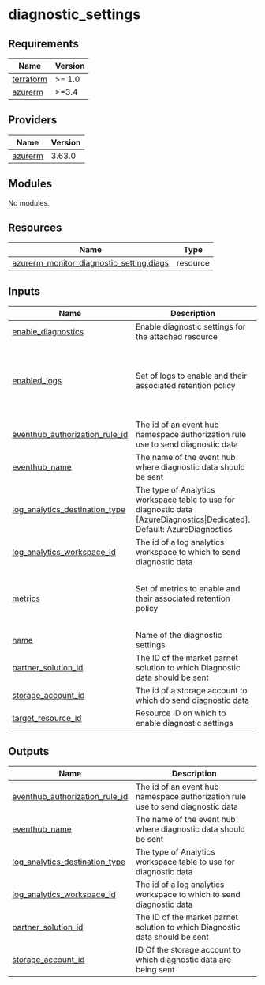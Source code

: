 # diagnostic_settings

<!-- BEGINNING OF PRE-COMMIT-TERRAFORM DOCS HOOK -->
## Requirements

| Name | Version |
|------|---------|
| <a name="requirement_terraform"></a> [terraform](#requirement\_terraform) | >= 1.0 |
| <a name="requirement_azurerm"></a> [azurerm](#requirement\_azurerm) | >=3.4 |

## Providers

| Name | Version |
|------|---------|
| <a name="provider_azurerm"></a> [azurerm](#provider\_azurerm) | 3.63.0 |

## Modules

No modules.

## Resources

| Name | Type |
|------|------|
| [azurerm_monitor_diagnostic_setting.diags](https://registry.terraform.io/providers/hashicorp/azurerm/latest/docs/resources/monitor_diagnostic_setting) | resource |

## Inputs

| Name | Description | Type | Default | Required |
|------|-------------|------|---------|:--------:|
| <a name="input_enable_diagnostics"></a> [enable\_diagnostics](#input\_enable\_diagnostics) | Enable diagnostic settings for the attached resource | `bool` | `false` | no |
| <a name="input_enabled_logs"></a> [enabled\_logs](#input\_enabled\_logs) | Set of logs to enable and their associated retention policy | <pre>set(object({<br>    category          = string<br>    category_group    = string<br>    retention_enabled = bool<br>    retention_days    = number<br>  }))</pre> | `[]` | no |
| <a name="input_eventhub_authorization_rule_id"></a> [eventhub\_authorization\_rule\_id](#input\_eventhub\_authorization\_rule\_id) | The id of an event hub namespace authorization rule use to send diagnostic data | `string` | `null` | no |
| <a name="input_eventhub_name"></a> [eventhub\_name](#input\_eventhub\_name) | The name of the event hub where diagnostic data should be sent | `string` | `null` | no |
| <a name="input_log_analytics_destination_type"></a> [log\_analytics\_destination\_type](#input\_log\_analytics\_destination\_type) | The type of Analytics workspace table to use for diagnostic data [AzureDiagnostics\|Dedicated].  Default:  AzureDiagnostics | `string` | `"AzureDiagnostics"` | no |
| <a name="input_log_analytics_workspace_id"></a> [log\_analytics\_workspace\_id](#input\_log\_analytics\_workspace\_id) | The id of a log analytics workspace to which to send diagnostic data | `string` | `null` | no |
| <a name="input_metrics"></a> [metrics](#input\_metrics) | Set of metrics to enable and their associated retention policy | <pre>set(object({<br>    category          = string<br>    retention_enabled = bool<br>    retention_days    = number<br>  }))</pre> | `[]` | no |
| <a name="input_name"></a> [name](#input\_name) | Name of the diagnostic settings | `string` | n/a | yes |
| <a name="input_partner_solution_id"></a> [partner\_solution\_id](#input\_partner\_solution\_id) | The ID of the market parnet solution to which Diagnostic data should be sent | `string` | `null` | no |
| <a name="input_storage_account_id"></a> [storage\_account\_id](#input\_storage\_account\_id) | The id of a storage account to which do send diagnostic data | `string` | n/a | yes |
| <a name="input_target_resource_id"></a> [target\_resource\_id](#input\_target\_resource\_id) | Resource ID on which to enable diagnostic settings | `string` | n/a | yes |

## Outputs

| Name | Description |
|------|-------------|
| <a name="output_eventhub_authorization_rule_id"></a> [eventhub\_authorization\_rule\_id](#output\_eventhub\_authorization\_rule\_id) | The id of an event hub namespace authorization rule use to send diagnostic data |
| <a name="output_eventhub_name"></a> [eventhub\_name](#output\_eventhub\_name) | The name of the event hub where diagnostic data should be sent |
| <a name="output_log_analytics_destination_type"></a> [log\_analytics\_destination\_type](#output\_log\_analytics\_destination\_type) | The type of Analytics workspace table to use for diagnostic data |
| <a name="output_log_analytics_workspace_id"></a> [log\_analytics\_workspace\_id](#output\_log\_analytics\_workspace\_id) | The id of a log analytics workspace to which to send diagnostic data |
| <a name="output_partner_solution_id"></a> [partner\_solution\_id](#output\_partner\_solution\_id) | The ID of the market parnet solution to which Diagnostic data should be sent |
| <a name="output_storage_account_id"></a> [storage\_account\_id](#output\_storage\_account\_id) | ID Of the storage account to which diagnostic data are being sent |
<!-- END OF PRE-COMMIT-TERRAFORM DOCS HOOK -->

